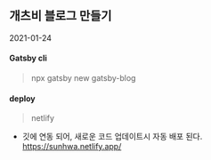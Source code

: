## 개츠비 블로그 만들기
2021-01-24

#### Gatsby cli
>npx gatsby new gatsby-blog
#### deploy 
>netlify
* 깃에 연동 되어, 새로운 코드 업데이트시 자동 배포 된다. 
<br/>https://sunhwa.netlify.app/
